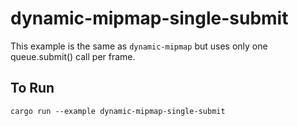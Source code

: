 # dynamic-mipmap-single-submit

This example is the same as `dynamic-mipmap` but uses only one queue.submit() call per frame.

## To Run

```
cargo run --example dynamic-mipmap-single-submit
```
